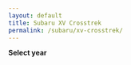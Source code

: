 ```yaml
---
layout: default
title: Subaru XV Crosstrek
permalink: /subaru/xv-crosstrek/
---
```

**Select year**

